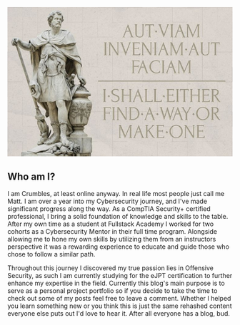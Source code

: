 ![Unlock](docs/assets/images/AutViam.jpg)



## Who am I?

I am Crumbles, at least online anyway. In real life most people just call me Matt. I am over a year into my Cybersecurity journey, and I've made significant progress along the way. As a CompTIA Security+ certified professional, I bring a solid foundation of knowledge and skills to the table. After my own time as a student at Fullstack Academy I worked for two cohorts as a Cybersecurity Mentor in their full time program. Alongside allowing me to hone my own skills by utilizing them from an instructors perspective it was a rewarding experience to educate and guide those who chose to follow a similar path. 

Throughout this journey I discovered my true passion lies in Offensive Security, as such I am currently studying for the eJPT certification to further enhance my expertise in the field. Currently this blog's main purpose is to serve as a personal project portfolio so if you decide to take the time to check out some of my posts feel free to leave a comment. Whether I helped you learn something new or you think this is just the same rehashed content everyone else puts out I'd love to hear it. After all everyone has a blog, bud.


